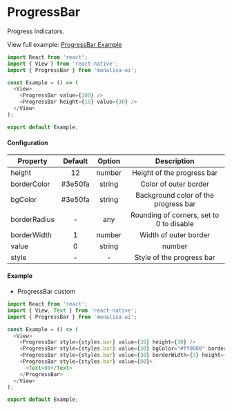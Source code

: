 # ProgressBar

Progress indicators.

View full example: [ProgressBar Example](https://github.com/tuantvk/monalisa-ui/blob/master/example/ProgressBar/index.js)

```javascript
import React from 'react';
import { View } from 'react-native';
import { ProgressBar } from 'monalisa-ui';

const Example = () => (
  <View>
    <ProgressBar value={100} />
    <ProgressBar height={15} value={30} />
  </View>
);

export default Example;
```

#### Configuration

| Property      | Default       | Option             | Description  |
| ------------- |:-------------:|:------------------:|:------------:|
| height        | 12            | number             | Height of the progress bar |
| borderColor   | #3e50fa       | string             | Color of outer border |
| bgColor       | #3e50fa       | string             | Background color of the progress bar |
| borderRadius  | -             | any                | Rounding of corners, set to 0 to disable |
| borderWidth   | 1             | number             | Width of outer border |
| value         | 0             | string | number    | Progress of whatever the indicator is indicating |
| style         | -             | -                  | Style of the progress bar |


#### Example

- ProgressBar custom

```javascript
import React from 'react';
import { View, Text } from 'react-native';
import { ProgressBar } from 'monalisa-ui';

const Example = () => (
  <View>
    <ProgressBar style={styles.bar} value={30} height={30} />
    <ProgressBar style={styles.bar} value={30} bgColor="#ff0000" borderColor="#ff0000" />
    <ProgressBar style={styles.bar} value={30} borderWidth={3} height={20} />
    <ProgressBar style={styles.bar} value={80}>
      <Text>80</Text>
    </ProgressBar>
  </View>
);

export default Example;
```